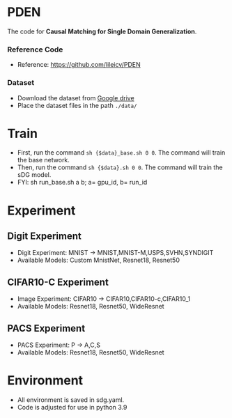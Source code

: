 # PDEN

The code for **Causal Matching for Single Domain Generalization**.

### Reference Code
- Reference: https://github.com/lileicv/PDEN 

### Dataset

- Download the dataset from [Google drive](https://drive.google.com/drive/folders/14F78O0IAZ1zc8-tKOVbENYYtADkazuJq?usp=sharing)
- Place the dataset files in the path `./data/`


# Train
- First, run the command `sh {$data}_base.sh 0 0`. The command will train the base network.
- Then, run the command `sh {$data}.sh 0 0`. The command will train the sDG model.
- FYI: sh run_base.sh a b; a= gpu_id, b= run_id

# Experiment 
## Digit Experiment
- Digit Experiment: MNIST -> MNIST,MNIST-M,USPS,SVHN,SYNDIGIT
- Available Models: Custom MnistNet, Resnet18, Resnet50

## CIFAR10-C Experiment
- Image Experiment: CIFAR10 -> CIFAR10,CIFAR10-c,CIFAR10_1
- Available Models: Resnet18, Resnet50, WideResnet

## PACS Experiment 
- PACS Experiment: P -> A,C,S
- Available Models: Resnet18, Resnet50, WideResnet

# Environment
- All environment is saved in sdg.yaml.
- Code is adjusted for use in python 3.9

